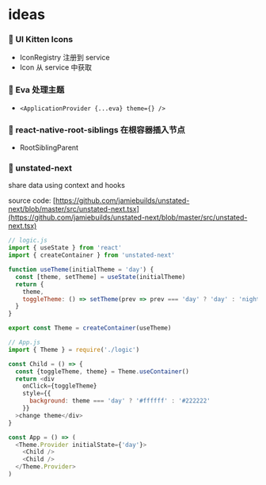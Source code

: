 # ideas

### 🌼 UI Kitten Icons
- IconRegistry 注册到 service
- Icon 从 service 中获取

### 🌸 Eva 处理主题
- `<ApplicationProvider {...eva} theme={} />`

### 🌈 react-native-root-siblings 在根容器插入节点
- RootSiblingParent

### 🍕 unstated-next

share data using context and hooks

source code: [https://github.com/jamiebuilds/unstated-next/blob/master/src/unstated-next.tsx](https://github.com/jamiebuilds/unstated-next/blob/master/src/unstated-next.tsx)

``` js
// logic.js
import { useState } from 'react'
import { createContainer } from 'unstated-next'

function useTheme(initialTheme = 'day') {
  const [theme, setTheme] = useState(initialTheme)
  return { 
    theme, 
    toggleTheme: () => setTheme(prev => prev === 'day' ? 'day' : 'night)
  }
}

export const Theme = createContainer(useTheme)
```

``` js
// App.js
import { Theme } = require('./logic')

const Child = () => {
  const {toggleTheme, theme} = Theme.useContainer()
  return <div 
    onClick={toggleTheme} 
    style={{
      background: theme === 'day' ? '#ffffff' : '#222222'
    }}
  >change theme</div>
}

const App = () => (
  <Theme.Provider initialState={'day'}>
    <Child />
    <Child />
  </Theme.Provider>
)
```
